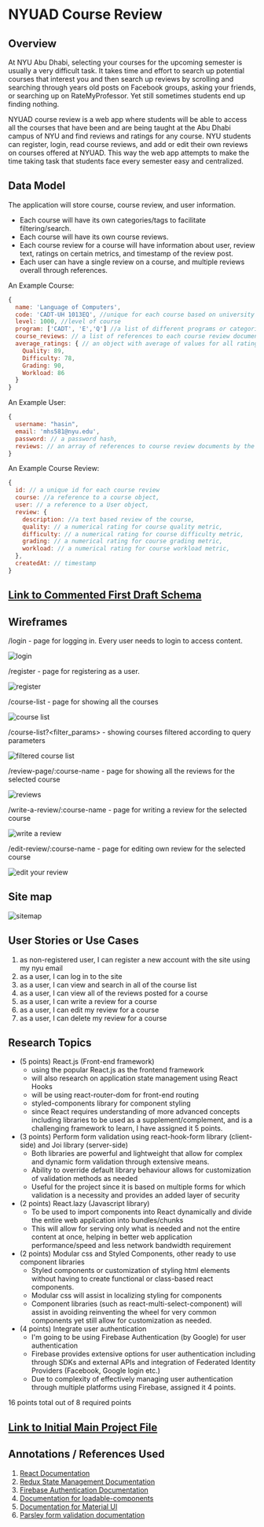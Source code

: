 # NYUAD Course Review

## Overview

At NYU Abu Dhabi, selecting your courses for the upcoming semester is usually a very difficult task. It takes time and effort to search up potential courses that interest you and then search up reviews by scrolling and searching through years old posts on Facebook groups, asking your friends, or searching up on RateMyProfessor. Yet still sometimes students end up finding nothing.

NYUAD course review is a web app where students will be able to access all the courses that have been and are being taught at the Abu Dhabi campus of NYU and find reviews and ratings for any course. NYU students can register, login, read course reviews, and add or edit their own reviews on courses offered at NYUAD. This way the web app attempts to make the time taking task that students face every semester easy and centralized. 


## Data Model

The application will store course, course review, and user information.

* Each course will have its own categories/tags to facilitate filtering/search.
* Each course will have its own course reviews.
* Each course review for a course will have information about user, review text, ratings on certain metrics, and timestamp of the review post.
* Each user can have a single review on a course, and multiple reviews overall through references.

An Example Course:

```javascript
{
  name: 'Language of Computers',
  code: 'CADT-UH 1013EQ', //unique for each course based on university assigned codes
  level: 1000, //level of course
  program: ['CADT', 'E','Q'] //a list of different programs or categories the course falls under
  course_reviews: // a list of references to each course review document for the course
  average_ratings: { // an object with average of values for all rating metrics for the course
    Quality: 89,
    Difficulty: 78,
    Grading: 90,
    Workload: 86
  }
}
```

An Example User:

```javascript
{
  username: "hasin",
  email: 'mhs581@nyu.edu',
  password: // a password hash,
  reviews: // an array of references to course review documents by the user
}
```

An Example Course Review:

```javascript
{
  id: // a unique id for each course review
  course: //a reference to a course object,
  user: // a reference to a User object,
  review: {
    description: //a text based review of the course,
    quality: // a numerical rating for course quality metric,
    difficulty: // a numerical rating for course difficulty metric,
    grading: // a numerical rating for course grading metric,
    workload: // a numerical rating for course workload metric,
  },
  createdAt: // timestamp
}
```


## [Link to Commented First Draft Schema](db.js)

## Wireframes

/login - page for logging in. Every user needs to login to access content.

![login](documentation/login_modal.png)

/register - page for registering as a user.

![register](documentation/register_modal.png)

/course-list - page for showing all the courses

![course list](documentation/course-list.png)

/course-list?<filter_params> - showing courses filtered according to query parameters

![filtered course list](documentation/course-filter.png)

/review-page/:course-name - page for showing all the reviews for the selected course

![reviews](documentation/review-page.png)

/write-a-review/:course-name - page for writing a review for the selected course

![write a review](documentation/write-a-review.png)

/edit-review/:course-name - page for editing own review for the selected course

![edit your review](documentation/edit_modal.png)

## Site map

![sitemap](documentation/sitemap/coursereview_sitemap.png)

## User Stories or Use Cases

1. as non-registered user, I can register a new account with the site using my nyu email
2. as a user, I can log in to the site
3. as a user, I can view and search in all of the course list
4. as a user, I can view all of the reviews posted for a course
5. as a user, I can write a review for a course
6. as a user, I can edit my review for a course
7. as a user, I can delete my review for a course

## Research Topics

* (5 points) React.js (Front-end framework)
    * using the popular React.js as the frontend framework
    * will also research on application state management using React Hooks
    * will be using react-router-dom for front-end routing
    * styled-components library for component styling
    * since React requires understanding of more advanced concepts including libraries to be used as a supplement/complement, and is a challenging framework to learn, I have assigned it 5 points.
* (3 points) Perform form validation using react-hook-form library (client-side) and Joi library (server-side)
    * Both libraries are powerful and lightweight that allow for complex and dynamic form validation through extensive means.
    * Ability to override default library behaviour allows for customization of validation methods as needed
    * Useful for the project since it is based on multiple forms for which validation is a necessity and provides an added layer of security
* (2 points) React.lazy (Javascript library)
    * To be used to import components into React dynamically and divide the entire web application into bundles/chunks
    * This will allow for serving only what is needed and not the entire content at once, helping in better web application performance/speed and less network bandwidth requirement
* (2 points) Modular css and Styled Components, other ready to use component libraries
    * Styled components or customization of styling html elements without having to create functional or class-based react components.
    * Modular css will assist in localizing styling for components
    * Component libraries (such as react-multi-select-component) will assist in avoiding reinventing the wheel for very common components yet still allow for customization as needed.
* (4 points) Integrate user authentication
    * I'm going to be using Firebase Authentication (by Google) for user authentication
    * Firebase provides extensive options for user authentication including through SDKs and external APIs and integration of Federated Identity Providers (Facebook, Google login etc.)
    * Due to complexity of effectively managing user authentication through multiple platforms using Firebase, assigned it 4 points.

16 points total out of 8 required points 


## [Link to Initial Main Project File](server/app.js) 

## Annotations / References Used

1. [React Documentation](https://reactjs.org/docs/getting-started.html)
2. [Redux State Management Documentation](https://react-redux.js.org/tutorials/quick-start)
3. [Firebase Authentication Documentation](https://firebase.google.com/docs/auth)
4. [Documentation for loadable-components](https://loadable-components.com/docs/)
5. [Documentation for Material UI](https://mui.com/getting-started/usage/)
6. [Parsley form validation documentation](https://parsleyjs.org/doc/index.html)

